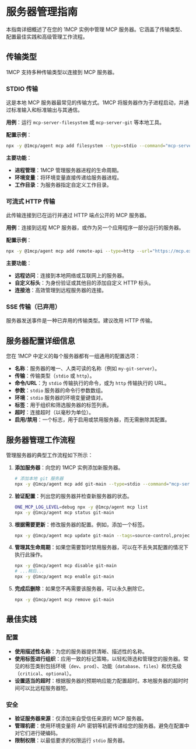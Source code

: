 # 服务器管理指南

本指南详细概述了在您的 1MCP 实例中管理 MCP 服务器。它涵盖了传输类型、配置最佳实践和高级管理工作流程。

## 传输类型

1MCP 支持多种传输类型以连接到 MCP 服务器。

### STDIO 传输

这是本地 MCP 服务器最常见的传输方式。1MCP 将服务器作为子进程启动，并通过标准输入和标准输出与其通信。

**用例**：运行 `mcp-server-filesystem` 或 `mcp-server-git` 等本地工具。

**配置示例**：

```bash
npx -y @1mcp/agent mcp add filesystem --type=stdio --command="mcp-server-filesystem" --args="--root ~/"
```

**主要功能**：

- **进程管理**：1MCP 管理服务器进程的生命周期。
- **环境变量**：将环境变量直接传递给服务器进程。
- **工作目录**：为服务器指定自定义工作目录。

### 可流式 HTTP 传输

此传输连接到已在运行并通过 HTTP 端点公开的 MCP 服务器。

**用例**：连接到远程 MCP 服务器，或作为另一个应用程序一部分运行的服务器。

**配置示例**：

```bash
npx -y @1mcp/agent mcp add remote-api --type=http --url="https://mcp.example.com/"
```

**主要功能**：

- **远程访问**：连接到本地网络或互联网上的服务器。
- **自定义标头**：为身份验证或其他目的添加自定义 HTTP 标头。
- **连接池**：高效管理到远程服务器的连接。

### SSE 传输（已弃用）

服务器发送事件是一种已弃用的传输类型。建议改用 HTTP 传输。

## 服务器配置详细信息

您在 1MCP 中定义的每个服务器都有一组通用的配置选项：

- **名称**：服务器的唯一、人类可读的名称（例如 `my-git-server`）。
- **传输**：传输类型（`stdio` 或 `http`）。
- **命令/URL**：为 `stdio` 传输执行的命令，或为 `http` 传输执行的 URL。
- **参数**：`stdio` 服务器的命令行参数数组。
- **环境**：`stdio` 服务器的环境变量键值对。
- **标签**：用于组织和筛选服务器的标签列表。
- **超时**：连接超时（以毫秒为单位）。
- **启用/禁用**：一个标志，用于启用或禁用服务器，而无需删除其配置。

## 服务器管理工作流程

管理服务器的典型工作流程如下所示：

1.  **添加服务器**：向您的 1MCP 实例添加新服务器。
    ```bash
    # 添加本地 git 服务器
    npx -y @1mcp/agent mcp add git-main --type=stdio --command="mcp-server-git" --args="--repository ."
    ```
2.  **验证配置**：列出您的服务器并检查新服务器的状态。
    ```bash
    ONE_MCP_LOG_LEVEL=debug npx -y @1mcp/agent mcp list
    npx -y @1mcp/agent mcp status git-main
    ```
3.  **根据需要更新**：修改服务器的配置。例如，添加一个标签。
    ```bash
    npx -y @1mcp/agent mcp update git-main --tags=source-control,project-a
    ```
4.  **管理其生命周期**：如果您需要暂时禁用服务器，可以在不丢失其配置的情况下执行此操作。
    ```bash
    npx -y @1mcp/agent mcp disable git-main
    # ...稍后...
    npx -y @1mcp/agent mcp enable git-main
    ```
5.  **完成后删除**：如果您不再需要该服务器，可以永久删除它。
    ```bash
    npx -y @1mcp/agent mcp remove git-main
    ```

## 最佳实践

### 配置

- **使用描述性名称**：为您的服务器提供清晰、描述性的名称。
- **使用标签进行组织**：应用一致的标记策略，以轻松筛选和管理您的服务器。常见的标签类别包括环境（`dev`、`prod`）、功能（`database`、`files`）和优先级（`critical`、`optional`）。
- **设置适当的超时**：根据服务器的预期响应能力配置超时。本地服务器的超时时间可以比远程服务器短。

### 安全

- **验证服务器来源**：仅添加来自受信任来源的 MCP 服务器。
- **管理机密**：使用环境变量将 API 密钥等机密传递给您的服务器。避免在配置中对它们进行硬编码。
- **限制权限**：以最低要求的权限运行 `stdio` 服务器。
